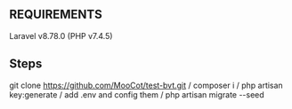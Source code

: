 ## REQUIREMENTS
Laravel v8.78.0 (PHP v7.4.5)

## Steps
git clone https://github.com/MooCot/test-bvt.git /
composer i /
php artisan key:generate /
add .env and config them /
php artisan migrate --seed 

